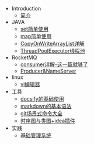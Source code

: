 * Introduction
  * [简介](README.md)
* JAVA
  * [set简单使用](java-base/set.md)
  * [map简单使用](java-base/map.md)
  * [CopyOnWriteArrayList详解](java-base/CopyOnWriteArrayList.md)
  * [ThreadPoolExecutor线程池](java-base/ThreadPoolExecutor.md)
* RocketMQ
  * [consumer详解-这一篇就够了](rocketmq/consumer.md)
  * [Producer&NameServer](rocketmq/producer.md)
* linux
  * [vi编辑器](linux/vi.md)
* 工具
  * [docsify的基础使用](tools/docsify.md)
  * [markdown的基本语法](tools/markdown.md)
  * [git场景式命令大全](tools/git.md)
  * [时序图与类图+idea插件](tools/idea-plugin.md)
* 实践
  * [基础管理系统](practice/permission.md)
